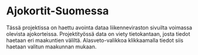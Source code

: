 ﻿# Ajokortit-Suomessa

Tässä projektissa on haettu avointa dataa liikenneviraston sivuilta voimassa olevista ajokorteissa. Projektityössä data on viety tietokantaan, josta tiedot haetaan eri maakuntien väliltä. Alasveto-valikkoa klikkaamalla tiedot siis haetaan valitun maakunnan mukaan.
